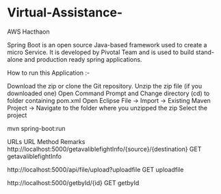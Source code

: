 # Virtual-Assistance-
AWS Hacthaon







Spring Boot is an open source Java-based framework used to create a micro Service. It is developed by Pivotal Team and is used to build stand-alone and production ready spring applications.

How to run this Application :-

Download the zip or clone the Git repository.
Unzip the zip file (if you downloaded one)
Open Command Prompt and Change directory (cd) to folder containing pom.xml
Open Eclipse
File -> Import -> Existing Maven Project -> Navigate to the folder where you unzipped the zip
Select the project

mvn spring-boot:run


URLs
URL	Method	Remarks
http://localhost:5000/getavaliblefightInfo/{source}/{destination}	GET	getavaliblefightInfo
		
http://localhost:5000/api/file/upload?uploadfile               	GET	uploadfile
		
http://localhost:5000/getbyId/{id}	GET	getbyId

